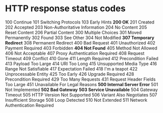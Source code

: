 # HTTP response status codes

100 Continue
101 Switching Protocols
103 Early Hints
**200 OK**
201 Created
202 Accepted
203 Non-Authoritative Information
204 No Content
205 Reset Content
206 Partial Content
300 Multiple Choices
301 Moved Permanently
302 Found
303 See Other
304 Not Modified
**307 Temporary Redirect**
308 Permanent Redirect
400 Bad Request
401 Unauthorized
402 Payment Required
403 Forbidden
**404 Not Found**
405 Method Not Allowed
406 Not Acceptable
407 Proxy Authentication Required
408 Request Timeout
409 Conflict
410 Gone
411 Length Required
412 Precondition Failed
413 Payload Too Large
414 URI Too Long
415 Unsupported Media Type
416 Range Not Satisfiable
417 Expectation Failed
418 I'm a teapot
422 Unprocessable Entity
425 Too Early
426 Upgrade Required
428 Precondition Required
429 Too Many Requests
431 Request Header Fields Too Large
451 Unavailable For Legal Reasons
**500 Internal Server Error**
501 Not Implemented
**502 Bad Gateway**
**503 Service Unavailable**
504 Gateway Timeout
505 HTTP Version Not Supported
506 Variant Also Negotiates
507 Insufficient Storage
508 Loop Detected
510 Not Extended
511 Network Authentication Required